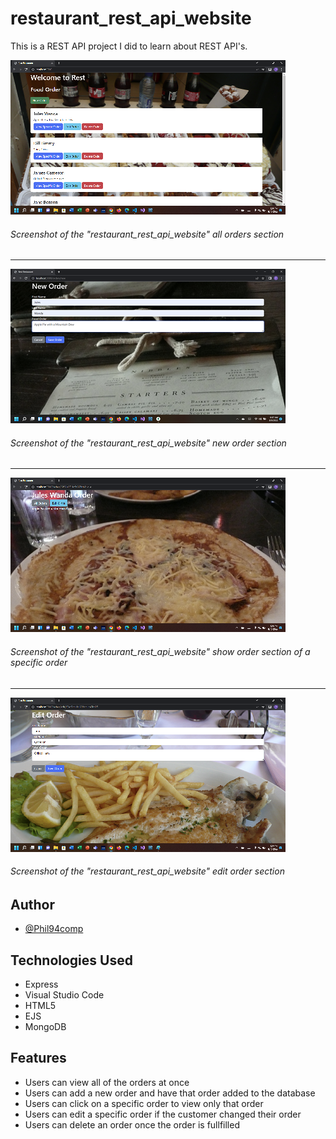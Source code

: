 # restaurant_rest_api_website

This is a REST API project I did to learn about REST API's.

![](https://github.com/Phil94comp/restaurant_rest_api_website/blob/main/rest_app_img/index_screenshot.png?raw=true)
###### Screenshot of the "restaurant_rest_api_website" all orders section
---

![](https://github.com/Phil94comp/restaurant_rest_api_website/blob/main/rest_app_img/new_order_screenshot.png?raw=true)
###### Screenshot of the "restaurant_rest_api_website" new order section
---

![](https://github.com/Phil94comp/restaurant_rest_api_website/blob/main/rest_app_img/show_order_screenshot.png?raw=true)
###### Screenshot of the "restaurant_rest_api_website" show order section of a specific order
---

![](https://github.com/Phil94comp/restaurant_rest_api_website/blob/main/rest_app_img/edit_order_screenshot.png?raw=true)
###### Screenshot of the "restaurant_rest_api_website" edit order section

## Author

- [@Phil94comp](https://www.github.com/Phil94comp)

## Technologies Used

* Express
* Visual Studio Code
* HTML5
* EJS
* MongoDB

## Features

- Users can view all of the orders at once
- Users can add a new order and have that order added to the database
- Users can click on a specific order to view only that order
- Users can edit a specific order if the customer changed their order
- Users can delete an order once the order is fullfilled
